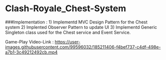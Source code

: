 # Clash-Royale_Chest-System 

###Implementation : 
      1) Implementd MVC Design Pattern for the Chest system
      2) Implented Observer Pattern to update UI
      3) Implementd Generic Singleton class used for the Chest service and Event Service.
      
Game-Play Video-Link : https://user-images.githubusercontent.com/99596032/185211406-f4bef737-c4df-498e-a7b1-3c49212492cb.mp4

